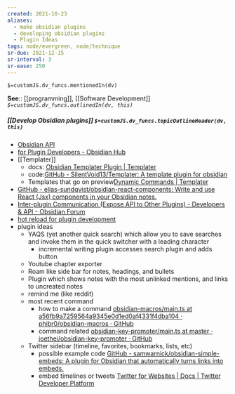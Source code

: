 ```yaml
---
created: 2021-10-23
aliases:
  - make obsidian plugins
  - developing obsidian plugins
  - Plugin Ideas
tags: node/evergreen, node/technique
sr-due: 2021-12-15
sr-interval: 3
sr-ease: 250
---
```

`$=customJS.dv_funcs.mentionedIn(dv)`


**See**:: [[programming]], [[Software Development]]
*`$=customJS.dv_funcs.outlinedIn(dv, this)`*

##### [[Develop Obsidian plugins]] `$=customJS.dv_funcs.topicOutlineHeader(dv, this)`
- [Obsidian API](https://github.com/obsidianmd/obsidian-api/blob/master/obsidian.d.ts) 
- [for Plugin Developers - Obsidian Hub](https://publish.obsidian.md/hub/04+-+Guides%2C+Workflows%2C+%26+Courses/for+Plugin+Developers)
- [[Templater]]
	- docs: [Obsidian Templater Plugin | Templater](https://silentvoid13.github.io/Templater/)
	- code:[GitHub - SilentVoid13/Templater: A template plugin for obsidian](https://github.com/SilentVoid13/Templater)
	- Templates that go on preview[Dynamic Commands | Templater](https://silentvoid13.github.io/Templater/docs/commands/dynamic-command/)
- [GitHub - elias-sundqvist/obsidian-react-components: Write and use React (Jsx) components in your Obsidian notes.](https://github.com/elias-sundqvist/obsidian-react-components)
- [Inter-plugin Communication (Expose API to Other Plugins) - Developers & API - Obsidian Forum](https://forum.obsidian.md/t/inter-plugin-communication-expose-api-to-other-plugins/23618)
- [hot reload for plugin development](https://forum.obsidian.md/t/plugin-release-for-developers-hot-reload-the-plugin-s-youre-developing/12185)
- plugin ideas
	- YAQS (yet another quick search) which allow you to save searches and invoke them in the quick switcher with a leading character
		- incremental writing plugin accesses search plugin and adds button
	- Youtube chapter exporter 
	- Roam like side bar for notes, headings, and bullets
	- Plugin which shows notes with the most unlinked mentions, and links to uncreated notes
	- remind me (like reddit)
	- most recent command 
		- how to make a command [obsidian-macros/main.ts at a56fb9a7259564a9345e0d1ed0af4331f4dba104 · phibr0/obsidian-macros · GitHub](https://github.com/phibr0/obsidian-macros/blob/a56fb9a7259564a9345e0d1ed0af4331f4dba104/src/main.ts#L28)
		- command related [obsidian-key-promoter/main.ts at master · joethei/obsidian-key-promoter · GitHub](https://github.com/joethei/obsidian-key-promoter/blob/master/main.ts) 
	- Twitter sidebar (timeline, favorites, bookmarks, lists, etc)
		- possible example code [GitHub - samwarnick/obsidian-simple-embeds: A plugin for Obsidian that automatically turns links into embeds.](https://github.com/samwarnick/obsidian-simple-embeds)
		- embed timelines or tweets [Twitter for Websites | Docs | Twitter Developer Platform](https://developer.twitter.com/en/docs/twitter-for-websites)